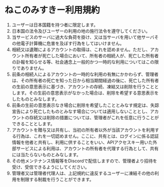 # ねこのみすきー利用規約

1. ユーザーは日本国籍を持つ者に限定します。
1. 日本国の法令及びユーザーの利用の地の施行法令を遵守してください。
1. 当サービスのサーバに過大な負荷を掛け、又は当サーバを用いて他サーバその他電子計算機に危害を及ぼす行為をしてはいけません。
1. 相続又は遺贈によるアカウントの取得は、これを認めません。ただし、アカウント所有者が死亡した場合において、所有者の相続人が、死亡した所有者の訃報を知らせる等、社会通念上一般的かつ一時的な利用についてはこの限りでありません。
1. 前条の相続人によるアカウントの一時的な利用の有無にかかわらず、管理者は、その所有者の死亡を知った日から相当期間経過の後に、死亡した所有者の生前の意思表示に基づき、アカウントの存続、凍結又は削除を行うこととします。その生前の意思表示がなかった場合は、削除を希望する意思表示をしたものとみなします。
1. 前条の生前の意思表示なき場合に削除を希望したこととみなす規定は、失踪宣告により死亡したものとみなす場合については適用しないこととし、アカウントの存続又は削除の措置については、管理者がこれを任意に行うことができることとします。
1. アカウントを贈与又は共有し、当初の所有者以外が当該アカウントを利用する行為は、これを一切認めません。ここに、共有とは、ログインに係る認証情報を他者と共有し、利用に供することをいい、APIアクセスキー用いた外部サービスによる利用は、アカウントの所有者を代理する行為として、共有には当たらないものとみなします。
1. その他メンテナンス情報等をDiscordで配信しますので、管理者より招待を受け、受信できるようにしてください。
1. 管理者又は管理者代理人は、上記規約に違反するユーザーに凍結その他の利用を制限する制裁を行うことができます。
